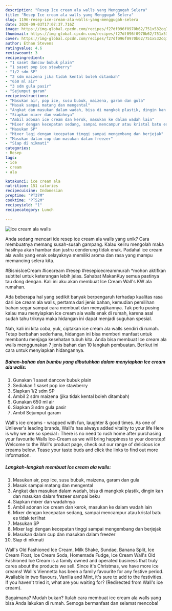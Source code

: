 ```yaml
---
description: "Resep Ice cream ala walls yang Menggugah Selera"
title: "Resep Ice cream ala walls yang Menggugah Selera"
slug: 1196-resep-ice-cream-ala-walls-yang-menggugah-selera
date: 2020-09-03T17:07:37.716Z
image: https://img-global.cpcdn.com/recipes/f27df096f0970b62/751x532cq70/ice-cream-ala-walls-foto-resep-utama.jpg
thumbnail: https://img-global.cpcdn.com/recipes/f27df096f0970b62/751x532cq70/ice-cream-ala-walls-foto-resep-utama.jpg
cover: https://img-global.cpcdn.com/recipes/f27df096f0970b62/751x532cq70/ice-cream-ala-walls-foto-resep-utama.jpg
author: Ethan Stevens
ratingvalue: 4.6
reviewcount: 3
recipeingredient:
- "1 saset dancow bubuk plain"
- "1 saset pop ice stawberry"
- "1/2 sdm SP"
- "2 sdm maizena jika tidak kental boleh ditambah"
- "650 ml air"
- "3 sdm gula pasir"
- "Sejumput garam"
recipeinstructions:
- "Masukan air, pop ice, susu bubuk, maizena, garam dan gula"
- "Masak sampai matang dan mengental"
- "Angkat dan masukan dalam wadah, bisa di mangkok plastik, dingin kan dan masukan dalam frezeer sampai beku"
- "Siapkan mixer dan wadahnya"
- "Ambil adonan ice cream dan kerok, masukan ke dalam wadah lain"
- "Mixer dengan kecepatan sedang, sampai mencampur atau kristal batu es tidak terlihat"
- "Masukan SP"
- "Mixer lagi dengan kecepatan tinggi sampai mengembang dan berjejak"
- "Masukan dalam cup dan masukan dalam freezer"
- "Siap di nikmati"
categories:
- Resep
tags:
- ice
- cream
- ala

katakunci: ice cream ala 
nutrition: 151 calories
recipecuisine: Indonesian
preptime: "PT37M"
cooktime: "PT52M"
recipeyield: "1"
recipecategory: Lunch

---
```



![Ice cream ala walls](https://img-global.cpcdn.com/recipes/f27df096f0970b62/751x532cq70/ice-cream-ala-walls-foto-resep-utama.jpg)

Anda sedang mencari ide resep ice cream ala walls yang unik? Cara membuatnya memang susah-susah gampang. Kalau keliru mengolah maka hasilnya akan hambar dan justru cenderung tidak enak. Padahal ice cream ala walls yang enak selayaknya memiliki aroma dan rasa yang mampu memancing selera kita.

#BisnisIceCream #icecream #resep #resepicecreammurah *mohon aktifkan subtitel untuk keterangan lebih jelas. Sahabat MakanKuy semua pastinya tau dong dengan. Kali ini aku akan membuat Ice Cream Wall&#39;s KW ala rumahan.

Ada beberapa hal yang sedikit banyak berpengaruh terhadap kualitas rasa dari ice cream ala walls, pertama dari jenis bahan, kemudian pemilihan bahan segar sampai cara membuat dan menyajikannya. Tak perlu pusing kalau mau menyiapkan ice cream ala walls enak di rumah, karena asal sudah tahu triknya maka hidangan ini dapat menjadi suguhan spesial.


Nah, kali ini kita coba, yuk, ciptakan ice cream ala walls sendiri di rumah. Tetap berbahan sederhana, hidangan ini bisa memberi manfaat untuk membantu menjaga kesehatan tubuh kita. Anda bisa membuat Ice cream ala walls menggunakan 7 jenis bahan dan 10 langkah pembuatan. Berikut ini cara untuk menyiapkan hidangannya.

<!--inarticleads1-->

##### Bahan-bahan dan bumbu yang dibutuhkan dalam menyiapkan Ice cream ala walls:

1. Gunakan 1 saset dancow bubuk plain
1. Sediakan 1 saset pop ice stawberry
1. Siapkan 1/2 sdm SP
1. Ambil 2 sdm maizena (jika tidak kental boleh ditambah)
1. Gunakan 650 ml air
1. Siapkan 3 sdm gula pasir
1. Ambil Sejumput garam


Wall&#39;s ice creams - wrapped with fun, laughter &amp; good times. As one of Unilever&#39;s leading brands, Wall&#39;s has always added vitality to your life Here is why we are so special : There is no need to rush home after purchasing your favourite Walls Ice-Cream as we will bring happiness to your doorstep! Welcome to the Wall&#39;s product page, check out our range of delicious ice creams below. Tease your taste buds and click the links to find out more information. 

<!--inarticleads2-->

##### Langkah-langkah membuat Ice cream ala walls:

1. Masukan air, pop ice, susu bubuk, maizena, garam dan gula
1. Masak sampai matang dan mengental
1. Angkat dan masukan dalam wadah, bisa di mangkok plastik, dingin kan dan masukan dalam frezeer sampai beku
1. Siapkan mixer dan wadahnya
1. Ambil adonan ice cream dan kerok, masukan ke dalam wadah lain
1. Mixer dengan kecepatan sedang, sampai mencampur atau kristal batu es tidak terlihat
1. Masukan SP
1. Mixer lagi dengan kecepatan tinggi sampai mengembang dan berjejak
1. Masukan dalam cup dan masukan dalam freezer
1. Siap di nikmati


Wall&#39;s Old Fashioned Ice Cream, Milk Shake, Sundae, Banana Split, Ice Cream Float, Ice Cream Soda, Homemade Fudge, Ice Cream Wall&#39;s Old Fashioned Ice Cream is a family owned and operated business that truly cares about the products we sell. Since it&#39;s Christmas, we have more ice creams! Wall&#39;s Viennetta has been a family favourite for any festive period. Available in two flavours, Vanilla and Mint, it&#39;s sure to add to the festivities. If you haven&#39;t tried it, what are you waiting for? (Redirected from Wall&#39;s ice cream). 

Bagaimana? Mudah bukan? Itulah cara membuat ice cream ala walls yang bisa Anda lakukan di rumah. Semoga bermanfaat dan selamat mencoba!
